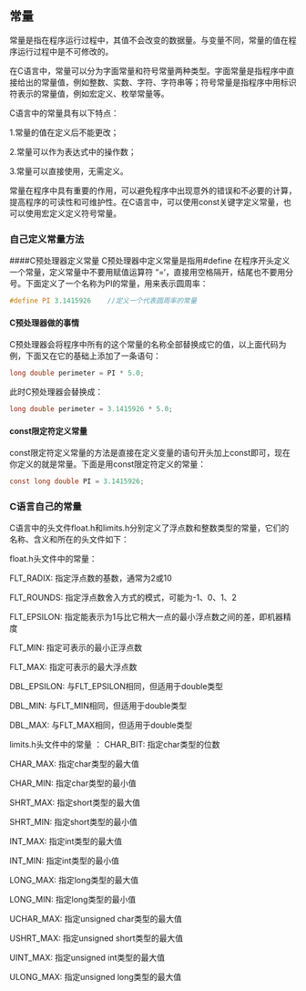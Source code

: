 ## 常量
常量是指在程序运行过程中，其值不会改变的数据量。与变量不同，常量的值在程序运行过程中是不可修改的。

在C语言中，常量可以分为字面常量和符号常量两种类型。字面常量是指程序中直接给出的常量值，例如整数、实数、字符、字符串等；符号常量是指程序中用标识符表示的常量值，例如宏定义、枚举常量等。

C语言中的常量具有以下特点：

1.常量的值在定义后不能更改；

2.常量可以作为表达式中的操作数；

3.常量可以直接使用，无需定义。

常量在程序中具有重要的作用，可以避免程序中出现意外的错误和不必要的计算，提高程序的可读性和可维护性。在C语言中，可以使用const关键字定义常量，也可以使用宏定义定义符号常量。
### 自己定义常量方法
####C预处理器定义常量
C预处理器中定义常量是指用#define 在程序开头定义一个常量，定义常量中不要用赋值运算符 “=‘，直接用空格隔开，结尾也不要用分号。下面定义了一个名称为PI的常量，用来表示圆周率：

```c
#define PI 3.1415926	//定义一个代表圆周率的常量
```

#### C预处理器做的事情
C预处理器会将程序中所有的这个常量的名称全部替换成它的值，以上面代码为例，下面又在它的基础上添加了一条语句：

```c
long double perimeter = PI * 5.0;
```

此时C预处理器会替换成：

```c
long double perimeter = 3.1415926 * 5.0;
```

#### const限定符定义常量
const限定符定义常量的方法是直接在定义变量的语句开头加上const即可，现在你定义的就是常量。下面是用const限定符定义的常量：

```c
const long double PI = 3.1415926;
```

### C语言自己的常量
C语言中的头文件float.h和limits.h分别定义了浮点数和整数类型的常量，它们的名称、含义和所在的头文件如下：

float.h头文件中的常量：

FLT_RADIX: 指定浮点数的基数，通常为2或10

FLT_ROUNDS: 指定浮点数舍入方式的模式，可能为-1、0、1、2

FLT_EPSILON: 指定能表示为1与比它稍大一点的最小浮点数之间的差，即机器精度

FLT_MIN: 指定可表示的最小正浮点数

FLT_MAX: 指定可表示的最大浮点数

DBL_EPSILON: 与FLT_EPSILON相同，但适用于double类型

DBL_MIN: 与FLT_MIN相同，但适用于double类型

DBL_MAX: 与FLT_MAX相同，但适用于double类型



limits.h头文件中的常量
：
CHAR_BIT: 指定char类型的位数

CHAR_MAX: 指定char类型的最大值

CHAR_MIN: 指定char类型的最小值

SHRT_MAX: 指定short类型的最大值

SHRT_MIN: 指定short类型的最小值

INT_MAX: 指定int类型的最大值

INT_MIN: 指定int类型的最小值

LONG_MAX: 指定long类型的最大值

LONG_MIN: 指定long类型的最小值

UCHAR_MAX: 指定unsigned char类型的最大值

USHRT_MAX: 指定unsigned short类型的最大值

UINT_MAX: 指定unsigned int类型的最大值

ULONG_MAX: 指定unsigned long类型的最大值



